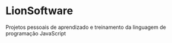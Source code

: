 # LionSoftware
Projetos pessoais de aprendizado e treinamento da linguagem de programação JavaScript

